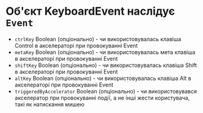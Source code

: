 # Об'єкт KeyboardEvent наслідує `Event`

* `ctrlKey` Boolean (опціонально) - чи використовувалась клавіша Control в акселераторі при провокуванні Event
* `metaKey` Boolean (опціонально) - чи використовувалась мета клавіша в акселераторі при провокуванні Event
* `shiftKey` Boolean (опціонально) - чи використовувалась клавіша Shift в акселераторі при провокуванні Event
* `altKey` Boolean (опціонально) - чи використовувалась клавіша Alt в акселераторі при провокуванні Event
* `triggeredByAccelerator` Boolean (опціонально) - чи використовувався акселератор при провокуванні події, а не інші жести користувача, такі як натискання мишею
